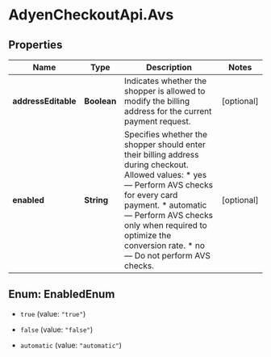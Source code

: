 # AdyenCheckoutApi.Avs

## Properties

Name | Type | Description | Notes
------------ | ------------- | ------------- | -------------
**addressEditable** | **Boolean** | Indicates whether the shopper is allowed to modify the billing address for the current payment request. | [optional] 
**enabled** | **String** | Specifies whether the shopper should enter their billing address during checkout.  Allowed values: * yes — Perform AVS checks for every card payment. * automatic — Perform AVS checks only when required to optimize the conversion rate. * no — Do not perform AVS checks. | [optional] 



## Enum: EnabledEnum


* `true` (value: `"true"`)

* `false` (value: `"false"`)

* `automatic` (value: `"automatic"`)




